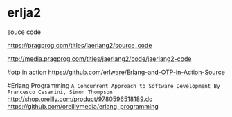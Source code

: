 # erlja2
souce code

https://pragprog.com/titles/jaerlang2/source_code

http://media.pragprog.com/titles/jaerlang2/code/jaerlang2-code

#otp in action
https://github.com/erlware/Erlang-and-OTP-in-Action-Source

#Erlang Programming
`A Concurrent Approach to Software Development By Francesco Cesarini, Simon Thompson`
http://shop.oreilly.com/product/9780596518189.do <br>
https://github.com/oreillymedia/erlang_programming
